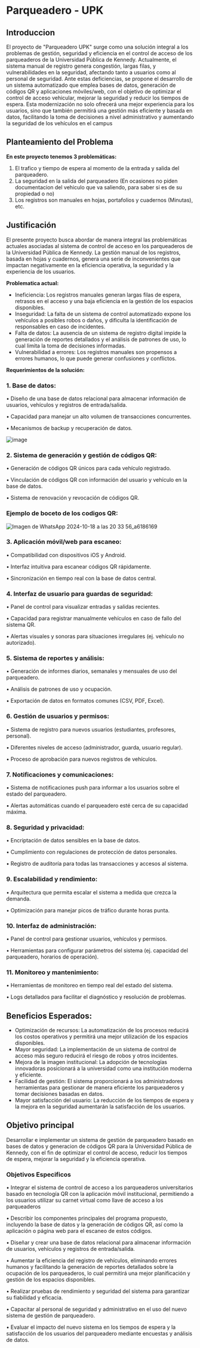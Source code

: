 # Parqueadero - UPK

## Introduccion

El proyecto de "Parqueadero UPK" surge como una solución integral a los problemas de gestión, seguridad y eficiencia en el control de acceso de los parqueaderos de la Universidad Pública de Kennedy. Actualmente, el sistema manual de registro genera congestión, largas filas, y vulnerabilidades en la seguridad, afectando tanto a usuarios como al personal de seguridad. Ante estas deficiencias, se propone el desarrollo de un sistema automatizado que emplea bases de datos, generación de códigos QR y aplicaciones móviles/web, con el objetivo de optimizar el control de acceso vehicular, mejorar la seguridad y reducir los tiempos de espera. Esta modernización no solo ofrecerá una mejor experiencia para los usuarios, sino que también permitirá una gestión más eficiente y basada en datos, facilitando la toma de decisiones a nivel administrativo y aumentando la seguridad de los vehículos en el campus

## Planteamiento del Problema
**En este proyecto tenemos 3 problemáticas:**

1. El trafico y tiempo de espera al momento de la entrada y salida del parqueadero.
2. La seguridad en la salida del parqueadero (En ocasiones no piden documentacion del vehiculo que va saliendo, para saber si es de su propiedad o no)
3. Los registros son manuales en hojas, portafolios y cuadernos (Minutas), etc.



## Justificación

El presente proyecto busca abordar de manera integral las problemáticas actuales asociadas al sistema de control de acceso en los parqueaderos de la Universidad Pública de Kennedy. La gestión manual de los registros, basada en hojas y cuadernos, genera una serie de inconvenientes que impactan negativamente en la eficiencia operativa, la seguridad y la experiencia de los usuarios.

**Problematica actual:**

* Ineficiencia: Los registros manuales generan largas filas de espera, retrasos en el acceso y una baja eficiencia en la gestión de los espacios disponibles.
* Inseguridad: La falta de un sistema de control automatizado expone los vehículos a posibles robos o daños, y dificulta la identificación de responsables en caso de incidentes.
* Falta de datos: La ausencia de un sistema de registro digital impide la generación de reportes detallados y el análisis de patrones de uso, lo cual limita la toma de decisiones informadas.
* Vulnerabilidad a errores: Los registros manuales son propensos a errores humanos, lo que puede generar confusiones y conflictos.
   
 **Requerimientos de la solución:**

### **1. Base de datos:** 

•	Diseño de una base de datos relacional para almacenar información de usuarios, vehículos y registros de entrada/salida.

•	Capacidad para manejar un alto volumen de transacciones concurrentes.

•	Mecanismos de backup y recuperación de datos.

![image](https://github.com/user-attachments/assets/da932b91-e45f-492b-b55f-cbce977afd53)

### **2. Sistema de generación y gestión de códigos QR:**

•	Generación de códigos QR únicos para cada vehículo registrado.

•	Vinculación de códigos QR con información del usuario y vehículo en la base de datos.

•	Sistema de renovación y revocación de códigos QR.

### Ejemplo de boceto de los codigos QR:

![Imagen de WhatsApp 2024-10-18 a las 20 33 56_a6186169](https://github.com/user-attachments/assets/a3832201-6909-4df2-a7a3-d5659881e96b)

### **3. Aplicación móvil/web para escaneo:** 

•	Compatibilidad con dispositivos iOS y Android.

•	Interfaz intuitiva para escanear códigos QR rápidamente.

•	Sincronización en tiempo real con la base de datos central.

### **4. Interfaz de usuario para guardas de seguridad:**

•	Panel de control para visualizar entradas y salidas recientes.

•	Capacidad para registrar manualmente vehículos en caso de fallo del sistema QR.

•	Alertas visuales y sonoras para situaciones irregulares (ej. vehículo no autorizado).

### **5. Sistema de reportes y análisis:** 

•	Generación de informes diarios, semanales y mensuales de uso del parqueadero.

•	Análisis de patrones de uso y ocupación.

•	Exportación de datos en formatos comunes (CSV, PDF, Excel).

### **6. Gestión de usuarios y permisos:** 

•	Sistema de registro para nuevos usuarios (estudiantes, profesores, personal).

•	Diferentes niveles de acceso (administrador, guarda, usuario regular).

•	Proceso de aprobación para nuevos registros de vehículos.

### **7. Notificaciones y comunicaciones:** 

•	Sistema de notificaciones push para informar a los usuarios sobre el estado del parqueadero.

•	Alertas automáticas cuando el parqueadero esté cerca de su capacidad máxima.

### **8. Seguridad y privacidad:** 

•	Encriptación de datos sensibles en la base de datos.

•	Cumplimiento con regulaciones de protección de datos personales.

•	Registro de auditoría para todas las transacciones y accesos al sistema.

### **9. Escalabilidad y rendimiento:** 

•	Arquitectura que permita escalar el sistema a medida que crezca la demanda.

•	Optimización para manejar picos de tráfico durante horas punta.

### **10. Interfaz de administración:** 

•	Panel de control para gestionar usuarios, vehículos y permisos.

•	Herramientas para configurar parámetros del sistema (ej. capacidad del parqueadero, horarios de operación).

### **11. Monitoreo y mantenimiento:** 

•	Herramientas de monitoreo en tiempo real del estado del sistema.

•	Logs detallados para facilitar el diagnóstico y resolución de problemas.

## **Beneficios Esperados:**

* Optimización de recursos: La automatización de los procesos reducirá los costos operativos y permitirá una mejor utilización de los espacios disponibles.
*  Mayor seguridad: La implementación de un sistema de control de acceso más seguro reducirá el riesgo de robos y otros incidentes.
*  Mejora de la imagen institucional: La adopción de tecnologías innovadoras posicionará a la universidad como una institución moderna y eficiente.
*  Facilidad de gestión: El sistema proporcionará a los administradores herramientas para gestionar de manera eficiente los parqueaderos y tomar decisiones basadas en datos.
*  Mayor satisfacción del usuario: La reducción de los tiempos de espera y la mejora en la seguridad aumentarán la satisfacción de los usuarios.

## Objetivo principal

Desarrollar e implementar un sistema de gestión de parqueadero basado en bases de datos y generacion de códigos QR para la Universidad Pública de Kennedy, con el fin de optimizar el control de acceso, reducir los tiempos de espera, mejorar la seguridad y la eficiencia operativa.

### Objetivos Especificos

•	Integrar el sistema de control de acceso a los parqueaderos universitarios basado en tecnología QR con la aplicación móvil institucional, permitiendo a los usuarios utilizar su carnet virtual como llave de acceso a los parqueaderos

•	Describir los componentes principales del programa propuesto, incluyendo la base de datos y la generación de códigos QR, así como la aplicación o página web para el escaneo de estos códigos.

•  Diseñar y crear una base de datos relacional para almacenar información de usuarios, vehículos y registros de entrada/salida.

•	Aumentar la eficiencia del registro de vehículos, eliminando errores humanos y facilitando la generación de reportes detallados sobre la ocupación de los parqueaderos, lo cual permitirá una mejor planificación y gestión de los espacios disponibles.

•	Realizar pruebas de rendimiento y seguridad del sistema para garantizar su fiabilidad y eficacia. 

•	Capacitar al personal de seguridad y administrativo en el uso del nuevo sistema de gestión de parqueadero. 

•	Evaluar el impacto del nuevo sistema en los tiempos de espera y la satisfacción de los usuarios del parqueadero mediante encuestas y análisis de datos.   


